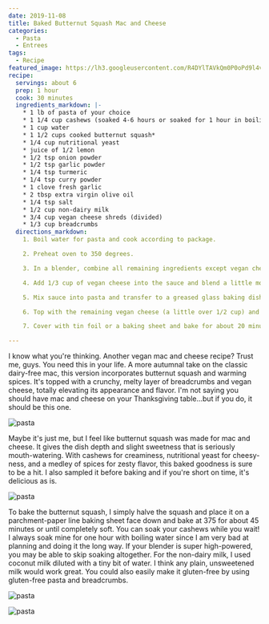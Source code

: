 ```yaml
---
date: 2019-11-08
title: Baked Butternut Squash Mac and Cheese
categories:
  - Pasta
  - Entrees
tags:
  - Recipe
featured_image: https://lh3.googleusercontent.com/R4DYlTAVkQm0P0oPd9l4vHK9UQ2tM2SbWWXHJnVzrf4_xRQeJdvodOQOVHIoLoRf6BsgoEALwZCqdiZszSR-ac-0huO5ry2nobUasLXaBZ0lj6N0ocUaWjKpqgdiwBfk_3OaE6H2eLA=w2400 
recipe:
  servings: about 6
  prep: 1 hour
  cook: 30 minutes
  ingredients_markdown: |-
    * 1 lb of pasta of your choice
    * 1 1/4 cup cashews (soaked 4-6 hours or soaked for 1 hour in boiling water)
    * 1 cup water
    * 1 1/2 cups cooked butternut squash*
    * 1/4 cup nutritional yeast
    * juice of 1/2 lemon
    * 1/2 tsp onion powder
    * 1/2 tsp garlic powder
    * 1/4 tsp turmeric
    * 1/4 tsp curry powder
    * 1 clove fresh garlic
    * 2 tbsp extra virgin olive oil
    * 1/4 tsp salt
    * 1/2 cup non-dairy milk  
    * 3/4 cup vegan cheese shreds (divided)
    * 1/3 cup breadcrumbs
  directions_markdown:
    1. Boil water for pasta and cook according to package.

    2. Preheat oven to 350 degrees.

    3. In a blender, combine all remaining ingredients except vegan cheese and breadcrumbs. Blend until smooth.

    4. Add 1/3 cup of vegan cheese into the sauce and blend a little more, not completely.

    5. Mix sauce into pasta and transfer to a greased glass baking dish (8x10" works well).

    6. Top with the remaining vegan cheese (a little over 1/2 cup) and breadcrumbs (I recommend breadcrumbs on top because they brown nicely, while the vegan cheese does not).

    7. Cover with tin foil or a baking sheet and bake for about 20 minutes covered. Then remove cover and cook for another 8 to 10 minutes.

---
```

I know what you're thinking. Another vegan mac and cheese recipe? Trust me, guys. You need this in your life. A more autumnal take on the classic dairy-free mac, this version incorporates butternut squash and warming spices. It's topped with a crunchy, melty layer of breadcrumbs and vegan cheese, totally elevating its appearance and flavor. I'm not saying you should have mac and cheese on your Thanksgiving table...but if you do, it should be this one.

![pasta](https://lh3.googleusercontent.com/VXl4ZUHX6Xobwb_-KVLQPMEronQQIVZjgetBZ_BRXkNmc1y_sq2MD43m0skwnGqFFetSsttQHTg-_-sNxyFXbT8cSL9SmsAnfGf79Lt1vNXqWWPSo-s0mTFQhaijkQ4Pv1Z7UIpjULw=w2400)

Maybe it's just me, but I feel like butternut squash was made for mac and cheese. It gives the dish depth and slight sweetness that is seriously mouth-watering. With cashews for creaminess, nutritional yeast for cheesy-ness, and a medley of spices for zesty flavor, this baked goodness is sure to be a hit. I also sampled it before baking and if you're short on time, it's delicious as is. 

![pasta](https://lh3.googleusercontent.com/EyQUhbL0MEUyUe49-kMLmP7BSFjsqJoBETVAoX3ukXUyaGEq_D3qtv7V2r3eobOvoZx9WgODaCx64BRzoB_pQDwAXFgNH8o171htIr2PCqN_36woc46YCTTvGVFCpttaNJ0zrrSL6h4=w2400)

To bake the butternut squash, I simply halve the squash and place it on a parchment-paper line baking sheet face down and bake at 375 for about 45 minutes or until completely soft. You can soak your cashews while you wait! I always soak mine for one hour with boiling water since I am very bad at planning and doing it the long way. If your blender is super high-powered, you may be able to skip soaking altogether. For the non-dairy milk, I used coconut milk diluted with a tiny bit of water. I think any plain, unsweetened milk would work great. You could also easily make it gluten-free by using gluten-free pasta and breadcrumbs.

![pasta](https://lh3.googleusercontent.com/BVcAWRp_f5x4d_yl-vjNK27XDpD65jFPO6qy5AhNEejLqylGOP3petABVojqKamj8m_Biv1xGwvaMl3G1o-_r7K8a_Y2l3PPHBP0JQ4vVfsBUbVwCo32nR_PhNwMD9ASFPw_bf8aMZw=w2400)

![pasta](https://lh3.googleusercontent.com/9I1oQFOrsz1J-ACYxZyV831SbMQvZSUbtl4S9aX_T8oOYkdhch7WbW-JG792sGoajTT1Im3-yjfSBCqjepu8vZS5b3jsyyVbIiEVu29t3usNUYAjvw657rH-GcLNmC8xWnhkLfTcrWb72PI2iws5lqjYrp7rLxvwxcXOyjjxdP8jYH29eNuXyYXtj4M4p2OnABOZT--5MuBhlYhe2n0wmrExL8u1QogaM-nLJjRuGyg1EVl8PHO0VC9dtp49xRvJhUugIOjzzhJxjoeQLgPg1Byq8P-sUFFLw7ugbdy_epYV39AyGgDdrVy2Y8zH-2qGkpYrBdD6gff7kdcwEnSAYKoy1grPRhcHpuxmLaxaVMDfWxxc4L6FQ8axXEO3-gxVOirgL2nh21kwYJCE8A-0_IS-gchBqbxOOEP1y1EziK8wE4y1XCG47q4c82iSFSkUfawPcsC0O7Z9VN01RLNzjn75lF1Netd66Gyod4N-G_R9vP3KOOYkGt4m4zRI2tWzo8XxVSkYMgR9pv_cr_eeCu8BL4YyZRov1WmnQf9QFBAQd0GAMeW60_-ZP8uBi-8MbFoU7WiZrEki5rfpgdj94DNqtDh47HFwYKewf-Tgx9Laa6x0bcjXxlf8WuzOUyhs-o0M30T_u5EdI-m2JNHJnGA3QZP0HB1ZHDB-vMejEr2eRtnh-6q09lySoA4gPzaC5UEddmPljgDBe9S-zi7jsoOGHMXX2Z_6sRmlH3eiIqE2Ypij=w693-h976-no)
 